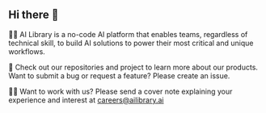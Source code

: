 ## Hi there 👋

🙋‍♀️ AI Library is a no-code AI platform that enables teams, regardless of technical skill, to build AI solutions to power their most critical and unique workflows.  

🌈 Check out our repositories and project to learn more about our products. Want to submit a bug or request a feature? Please create an issue. 

👩‍💻 Want to work with us? Please send a cover note explaining your experience and interest at careers@ailibrary.ai 

<!--

**Here are some ideas to get you started:**

🙋‍♀️ A short introduction - what is your organization all about?
🌈 Contribution guidelines - how can the community get involved?
👩‍💻 Useful resources - where can the community find your docs? Is there anything else the community should know?
🍿 Fun facts - what does your team eat for breakfast?
🧙 Remember, you can do mighty things with the power of [Markdown](https://docs.github.com/github/writing-on-github/getting-started-with-writing-and-formatting-on-github/basic-writing-and-formatting-syntax)
-->
